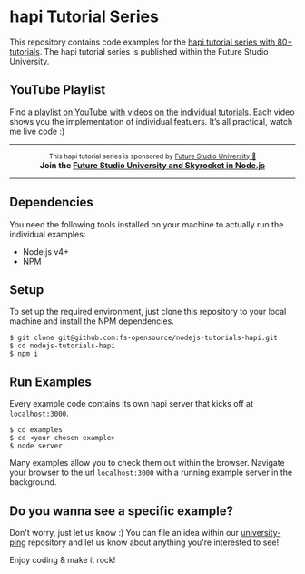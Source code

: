 # hapi Tutorial Series
This repository contains code examples for the [hapi tutorial series with 80+ tutorials](https://futurestud.io/tutorials/hapi-get-your-server-up-and-running). The hapi tutorial series is published within the Future Studio University.


## YouTube Playlist
Find a [playlist on YouTube with videos on the individual tutorials](https://www.youtube.com/watch?v=-o6IxDy3pIk&list=PLpUMhvC6l7AMXP2bWhHF6UTZGseIkWUG_). Each video shows you the implementation of individual featuers. It’s all practical, watch me live code :)


------

<p align="center"><sup>This hapi tutorial series is sponsored by <a href="https://futurestud.io">Future Studio University 🚀</a></sup>
<br><b>
Join the <a href="https://futurestud.io/university">Future Studio University and Skyrocket in Node.js</a></b>
</p>

------


## Dependencies
You need the following tools installed on your machine to actually run the individual examples:

- Node.js v4+
- NPM


## Setup
To set up the required environment, just clone this repository to your local machine and install the NPM dependencies.

```
$ git clone git@github.com:fs-opensource/nodejs-tutorials-hapi.git
$ cd nodejs-tutorials-hapi
$ npm i
```


## Run Examples
Every example code contains its own hapi server that kicks off at `localhost:3000`.

```
$ cd examples
$ cd <your chosen example>
$ node server
```

Many examples allow you to check them out within the browser. Navigate your browser to the url `localhost:3000` with a running example server in the background.


## Do you wanna see a specific example?
Don't worry, just let us know :) You can file an idea within our [university-ping](https://github.com/fs-opensource/university-ping/issues/new) repository and let us know about anything you're interested to see!

Enjoy coding & make it rock!
